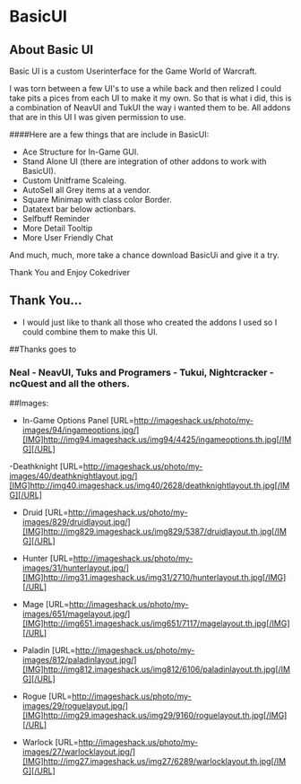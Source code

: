 # BasicUI

## About Basic UI
Basic UI is a custom Userinterface for the Game World of Warcraft.

I was torn between a few UI's to use a while back and then relized I could take pits a pices from each UI to make it my own.
So that is what i did, this is a combination of NeavUI and TukUI the way i wanted them to be. 
All addons that are in this UI I was given permission to use.

####Here are a few things that are include in BasicUI:
- Ace Structure for In-Game GUI.
- Stand Alone UI (there are integration of other addons to work with BasicUI).
- Custom Unitframe Scaleing.
- AutoSell all Grey items at a vendor.
- Square Minimap with class color Border.
- Datatext bar below actionbars.
- Selfbuff Reminder
- More Detail Tooltip
- More User Friendly Chat

And much, much, more take a chance download BasicUi and give it a try.



Thank You and Enjoy
Cokedriver
 
 
## Thank You...
 
 - I would just like to thank all those who created the addons I used so I could combine them to make this UI.

##Thanks goes to
 
### Neal - NeavUI, Tuks and Programers - Tukui, Nightcracker - ncQuest and all the others.


##Images:
- In-Game Options Panel 
[URL=http://imageshack.us/photo/my-images/94/ingameoptions.jpg/][IMG]http://img94.imageshack.us/img94/4425/ingameoptions.th.jpg[/IMG][/URL]


-Deathknight
[URL=http://imageshack.us/photo/my-images/40/deathknightlayout.jpg/][IMG]http://img40.imageshack.us/img40/2628/deathknightlayout.th.jpg[/IMG][/URL]

- Druid
[URL=http://imageshack.us/photo/my-images/829/druidlayout.jpg/][IMG]http://img829.imageshack.us/img829/5387/druidlayout.th.jpg[/IMG][/URL]

- Hunter
[URL=http://imageshack.us/photo/my-images/31/hunterlayout.jpg/][IMG]http://img31.imageshack.us/img31/2710/hunterlayout.th.jpg[/IMG][/URL]

- Mage
[URL=http://imageshack.us/photo/my-images/651/magelayout.jpg/][IMG]http://img651.imageshack.us/img651/7117/magelayout.th.jpg[/IMG][/URL]

- Paladin
[URL=http://imageshack.us/photo/my-images/812/paladinlayout.jpg/][IMG]http://img812.imageshack.us/img812/6106/paladinlayout.th.jpg[/IMG][/URL]

- Rogue
[URL=http://imageshack.us/photo/my-images/29/roguelayout.jpg/][IMG]http://img29.imageshack.us/img29/9160/roguelayout.th.jpg[/IMG][/URL]

- Warlock
[URL=http://imageshack.us/photo/my-images/27/warlocklayout.jpg/][IMG]http://img27.imageshack.us/img27/6289/warlocklayout.th.jpg[/IMG][/URL]